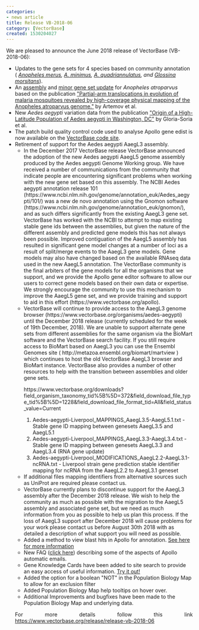 ```yaml
---
categories:
- news article
title: Release VB-2018-06
category: [VectorBase]
created: 1530204027
---
```

We are pleased to announce the June 2018 release of VectorBase (VB-2018-06):
<ul>
<li>Updates to the gene sets for 4 species based on community annotation ( <i><a href="https://www.vectorbase.org/organisms/anopheles-merus">Anopheles merus</a>, <a href="https://www.vectorbase.org/organisms/anopheles-minimus">A. minimus</a>, <a href="https://www.vectorbase.org/organisms/anopheles-quadriannulatus">A. quadriannulatus</a>, and <a href="https://www.vectorbase.org/organisms/glossina-morsitans">Glossina morsitans</a></i>).
</li>
<li>An <a href="/organisms/anopheles-atroparvus/ebro/aatre3">assembly</a> and <a href="/organisms/anopheles-atroparvus/ebro/aatre31">minor gene set update</a> for <i>Anopheles atroparvus</i> based on the publication <a href="/publications/partial-arm-translocations-evolution-malaria-mosquitoes-revealed-high-coverage-physical">"Partial-arm translocations in evolution of malaria mosquitoes revealed by high-coverage physical mapping of the Anopheles atroparvus genome."</a> by Artemov et al.</li>
<li>New <i>Aedes aegypti</i> variation data from the publication <a href="/publications/origin-high-latitude-population-aedes-aegypti-washington-dc#overlay-context=publications">"Origin of a High-Latitude Population of Aedes aegypti in Washington, DC"</a> by Gloria-Soria et al.</li>
<li>The patch build quality control code used to analyse Apollo gene edist is now available on the <a href="https://bitbucket.org/vectorbase/gene_model_diff">VectorBase code site</a>.</li>

<li>Retirement of support for the Aedes aegypti AaegL3 assembly.
<ul>
<li>In the December 2017 VectorBase release VectorBase announced the adoption of the new Aedes aegypti AaegL5 genome assembly produced by the Aedes aegypti Genome Working group. We have received a number of communications from the community that indicate people are encountering significant problems when working with the new gene set based on this assembly. The NCBI Aedes aegypti annotation release 101 (https://www.ncbi.nlm.nih.gov/genome/annotation_euk/Aedes_aegypti/101/) was a new de novo annotation using the Gnomon software (https://www.ncbi.nlm.nih.gov/genome/annotation_euk/gnomon/), and as such differs significantly from the existing AaegL3 gene set. VectorBase has worked with the NCBI to attempt to map existing stable gene ids between the assemblies, but given the nature of the different assembly and predicted gene models this has not always been possible. Improved contiguation of the AaegL5 assembly has resulted in significant gene model changes at a number of loci as a result of split/merge events to the AaegL3 gene models. Gene models may also have changed based on the available RNAseq data used in the new AaegL5 annotation. The VectorBase community is the final arbiters of the gene models for all the organisms that we support, and we provide the Apollo gene editor software to allow our users to correct gene models based on their own data or expertise. We strongly encourage the community to use this mechanism to improve the AaegL5 gene set, and we provide training and support to aid in this effort (https://www.vectorbase.org/apollo).
</li>
<li>
VectorBase will continue to provide access to the AaegL3 genome browser (https://www.vectorbase.org/organisms/aedes-aegypti) until the December 2018 release (currently scheduled for the week of 19th December, 2018). We are unable to support alternate gene sets from different assemblies for the same organism via the BioMart software and the VectorBase search facility. If you still require access to BioMart based on AaegL3 you can use the Ensembl Genomes site ( http://metazoa.ensembl.org/biomart/martview ) which continues to host the old VectorBase AaegL3 browser and BioMart instance. VectorBase also provides a number of other resources to help with the transition between assemblies and older gene sets.
<p>
https://www.vectorbase.org/downloads?field_organism_taxonomy_tid%5B%5D=372&field_download_file_type_tid%5B%5D=1228&field_download_file_format_tid=All&field_status_value=Current
</p>
<ol>
<li> Aedes-aegypti-Liverpool_MAPPINGS_AaegL3.5-AaegL5.1.txt 	- Stable gene ID mapping between genesets AaegL3.5 and AaegL5.1 </li>
<li>Aedes-aegypti-Liverpool_MAPPINGS_AaegL3.3-AaegL3.4.txt 	- Stable gene ID mapping between genesets AaegL3.3 and AaegL3.4 (RNA gene update)</li>
<li>Aedes-aegypti-Liverpool_MODIFICATIONS_AaegL2.2-AaegL3.1-ncRNA.txt 	- Liverpool strain gene prediction stable identifier mapping for ncRNA from the AaegL2.2 to AaegL3.1 geneset 	</li>
</ol>

<li>
If additional files mapping identifiers from alternative sources such as UniProt are required please contact us.
</li>
<li>
VectorBase currently plans to discontinue support for the AaegL3 assembly after the December 2018 release. We wish to help the community as much as possible with the migration to the AaegL5 assembly and associated gene set, but we need as much information from you as possible to help us plan this process.  If the loss of AaegL3 support after December 2018 will cause problems for your work please contact us before August 30th 2018 with as detailed a description of what support you will need as possible.
</li>
</li>
<li>Added a method to view blast hits in Apollo for annotation.  <a href="/faqs/how-upload-blast-hits-apollo">See here for more information </a> </li>
<li>New FAQ (<a href="https://www.vectorbase.org/faqs/automatic-emails-explained">click here</a>) describing some of the aspects of Apollo automatic emails.</li>
<li>Gene Knowledge Cards have been added to site search to provide an easy access of useful information. <a href="/search/site/AGAP004707">Try it out!</a></li>
<li>Added the option for a boolean "NOT" in the Population Biology Map to allow for an exclusion filter</li>
<li>Added Population Biology Map help tooltips on hover over.</li>
<li>Additional Improvements and bugfixes have been made to the Population Biology Map and underlying data.</li> 
</ul>

<p align="justify">For more details follow this link <a href="https://www.vectorbase.org/release/release-vb-2018-06">https://www.vectorbase.org/release/release-vb-2018-06</a>
